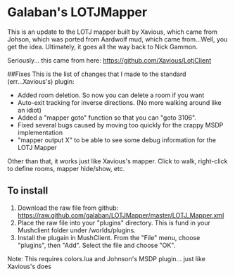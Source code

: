 # Galaban's LOTJMapper
This is an update to the LOTJ mapper built by Xavious, which came from Johson, which was ported from Aardwolf mud, which came from...Well, you get the idea.  Ultimately, it goes all the way back to Nick Gammon.

Seriously... this came from here:
https://github.com/Xavious/LotjClient

##Fixes
This is the list of changes that I made to the standard (err...Xavious's) plugin:
* Added room deletion.  So now you can delete a room if you want
* Auto-exit tracking for inverse directions.  (No more walking around like an idiot)
* Added a "mapper goto" function so that you can "goto 3106".
* Fixed several bugs caused by moving too quickly for the crappy MSDP implementation
* "mapper output X" to be able to see some debug information for the LOTJ Mapper

Other than that, it works just like Xavious's mapper.  Click to walk, right-click to define rooms, mapper hide/show, etc.

## To install
1. Download the raw file from github:
https://raw.github.com/galaban/LOTJMapper/master/LOTJ_Mapper.xml
2. Place the raw file into your "plugins" directory.  This is fund in your Mushclient folder under /worlds/plugins.
3. Install the plugain in MushClient.  From the "File" menu, choose "plugins", then "Add".  Select the file and choose "OK".

Note: This requires colors.lua and Johnson's MSDP plugin... just like Xavious's does
